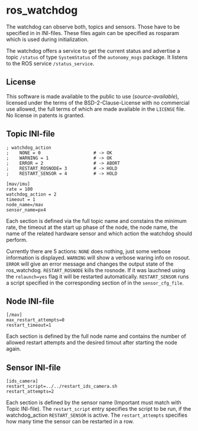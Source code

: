 # ros_watchdog

The watchdog can observe both, topics and sensors. Those have to be specified in in INI-files.
These files again can be specified as rosparam which is used during initialization. 

The watchdog offers a service to get the current status and advertise a topic `/status` of type `SystemStatus` of the `autonomy_msgs` package.
It listens to the ROS service `/status_service`.

## License
This software is made available to the public to use (_source-available_), licensed under the terms of the BSD-2-Clause-License with no commercial use allowed, the full terms of which are made available in the `LICENSE` file. No license in patents is granted.


## Topic INI-file

```commandline
; watchdog_action
;    NONE = 0                    # -> OK
;    WARNING = 1                 # -> OK
;    ERROR = 2                   # -> ABORT
;    RESTART_ROSNODE= 3          # -> HOLD
;    RESTART_SENSOR = 4          # -> HOLD

[mav/imu]
rate = 100
watchdog_action = 2
timeout = 1
node_name=/mav
sensor_name=px4
```

Each section is defined via the full topic name and constains the minimum rate, the timeout at the start up phase of the node, the node name, the name of the related hardware sensor and which action the watchdog should perform.

Currently there are 5 actions: `NONE` does nothing, just some verbose information is displayed. `WARNING` will show a verbose waring info on rosout. `ERROR` will give an error message and changes the output state of the ros_watchdog.
`RESTART_ROSNODE` kills the rosnode. If it was lauchned using the `relaunch=yes` flag it will be restarted automatically. 
`RESTART_SENSOR` runs a script specified in the corresponding section of in the `sensor_cfg_file`.

## Node INI-file

```commandline
[/mav]
max_restart_attempts=0
restart_timeout=1
```

Each section is defined by the full node name and contains the number of allowed restart attempts and the desired timout after starting the node again.

## Sensor INI-file

```commandline
[ids_camera]
restart_script=../../restart_ids_camera.sh
restart_attempts=2

```

Each section is defined by the sensor name (Important must match with Topic  INI-file).
The `restart_script` entry specifies the script to be run, if the watchdog_action `RESTART_SENSOR` is active.
The `restart_attempts` specifies how many time the sensor can be restarted in a row.
